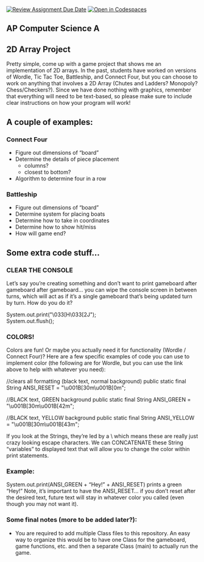 [![Review Assignment Due Date](https://classroom.github.com/assets/deadline-readme-button-22041afd0340ce965d47ae6ef1cefeee28c7c493a6346c4f15d667ab976d596c.svg)](https://classroom.github.com/a/SMGOspQD)
[![Open in Codespaces](https://classroom.github.com/assets/launch-codespace-2972f46106e565e64193e422d61a12cf1da4916b45550586e14ef0a7c637dd04.svg)](https://classroom.github.com/open-in-codespaces?assignment_repo_id=19480982)
## AP Computer Science A
## 2D Array Project

Pretty simple, come up with a game project that shows me an implementation of 2D arrays. In the past, students have worked on versions of Wordle, Tic Tac Toe, Battleship, and Connect Four, but you can choose to work on anything that involves a 2D Array (Chutes and Ladders? Monopoly? Chess/Checkers?). Since we have done nothing with graphics, remember that everything will need to be text-based, so please make sure to include clear instructions on how your program will work!

## A couple of examples:

### Connect Four
- Figure out dimensions of “board”
- Determine the details of piece placement
    - columns?
    - closest to bottom?
- Algorithm to determine four in a row

### Battleship
- Figure out dimensions of “board”
- Determine system for placing boats
- Determine how to take in coordinates
- Determine how to show hit/miss
- How will game end?

## Some extra code stuff…

### CLEAR THE CONSOLE  
Let’s say you’re creating something and don’t want to print gameboard after gameboard after gameboard… you can wipe the console screen in between turns, which will act as if it’s a single gameboard that’s being updated turn by turn. How do you do it?

System.out.print("\033[H\033[2J");  
System.out.flush();

### COLORS!
Colors are fun! Or maybe you actually need it for functionality (Wordle / Connect Four)? Here are a few specific examples of code you can use to implement color (the following are for Wordle, but you can use the link above to help with whatever you need):

//clears all formatting (black text, normal background)
public static final String ANSI_RESET = "\u001B[30m\u001B[0m";

//BLACK text, GREEN background
public static final String ANSI_GREEN = "\u001B[30m\u001B[42m";

//BLACK text, YELLOW background
public static final String ANSI_YELLOW = "\u001B[30m\u001B[43m";

If you look at the Strings, they’re led by a \ which means these are really just crazy looking escape characters. We can CONCATENATE these String “variables” to displayed text that will allow you to change the color within print statements.

### Example:  
System.out.print(ANSI_GREEN + “Hey!” + ANSI_RESET) prints a green “Hey!” Note, it’s important to have the ANSI_RESET… if you don’t reset after the desired text, future text will stay in whatever color you called (even though you may not want it).

### Some final notes (more to be added later?):
- You are required to add multiple Class files to this repository. An easy way to organize this would be to have one Class for the gameboard, game functions, etc. and then a separate Class (main) to actually run the game.